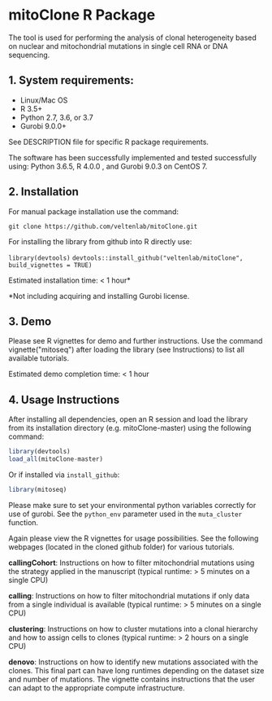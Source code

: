 # mitoClone R Package

The tool is used for performing the analysis of clonal heterogeneity based on nuclear and mitochondrial mutations in single cell RNA or DNA sequencing.

## 1. System requirements:
   - Linux/Mac OS
   - R 3.5+
   - Python 2.7, 3.6, or 3.7
   - Gurobi 9.0.0+

See DESCRIPTION file for specific R package requirements.

The software has been successfully implemented  and tested successfully using: Python 3.6.5, R 4.0.0 , and Gurobi 9.0.3 on CentOS 7.

## 2. Installation
For manual package installation use the command:

`git clone https://github.com/veltenlab/mitoClone.git`

For installing the library from github into R directly use:

`library(devtools)`
`devtools::install_github("veltenlab/mitoClone", build_vignettes = TRUE)`

Estimated installation time: < 1 hour*

*Not including acquiring and installing Gurobi license.

## 3. Demo

Please see R vignettes for demo and further instructions. Use the command vignette("mitoseq") after loading the library (see Instructions) to list all available tutorials.

Estimated demo completion time: < 1 hour

## 4. Usage Instructions

After installing all dependencies, open an R session and load the library from its installation directory (e.g. mitoClone-master) using the following command:

``` r
library(devtools)
load_all(mitoClone-master)
```

Or if installed via `install_github`:

``` r
library(mitoseq)
```

Please make sure to set your environmental python variables correctly for use of gurobi. See the `python_env` parameter used in the `muta_cluster` function.

Again please view the R vignettes for usage possibilities. See the following webpages (located in the cloned github folder) for various tutorials.


**callingCohort**: Instructions on how to filter mitochondrial mutations using the strategy applied in the manuscript (typical runtime: > 5 minutes on a single CPU)

**calling**: Instructions on how to filter mitochondrial mutations if only data from a single individual is available (typical runtime: > 5 minutes on a single CPU)

**clustering**: Instructions on how to cluster mutations into a clonal hierarchy and how to assign cells to clones (typical runtime: > 2 hours on a single CPU)

**denovo**: Instructions on how to identify new mutations associated with the clones. This final part can have long runtimes depending on the dataset size and number of mutations. The vignette contains instructions that the user can adapt to the appropriate compute infrastructure.

